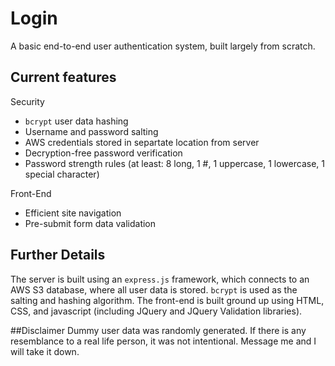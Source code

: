 # Login
A basic end-to-end user authentication system, built largely from scratch.

## Current features
Security
* `bcrypt` user data hashing
* Username and password salting
* AWS credentials stored in separtate location from server
* Decryption-free password verification
* Password strength rules (at least: 8 long, 1 #, 1 uppercase, 1 lowercase, 1 special character)

Front-End
* Efficient site navigation
* Pre-submit form data validation

## Further Details
The server is built using an `express.js` framework, which connects to an AWS S3 database, where all user data is stored. `bcrypt` is used as the salting and hashing algorithm. The front-end is built ground up using HTML, CSS, and javascript (including JQuery and JQuery Validation libraries). 

##Disclaimer
Dummy user data was randomly generated. If there is any resemblance to a real life person, it was not intentional. Message me and I will take it down. 